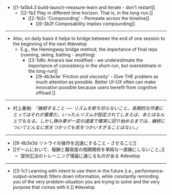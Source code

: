 - [[1-1a5b4.3 build-launch-measure-learn and iterate - don't restart]]
  - [[2-1b2 Play in different time horizon. That is, in the long-run.]]
    - [[2-1b2c 'Compounding' - Permeate across the timeline]]
      - [[6-3b2f Composability implies compounding]]
---
- Also, on daily basis it helps to bridge between the end of one session to the beginning of the next #develop
  - E.g., the Hemingway bridge method, the importance of final reps (running, skiing, batting - anything)
    - [[3-1d6c Amara’s law modified - we underestimate the importance of consistency in the short-run, but overestimate in the long-run]]
      - [[9-4b3e3e 'Friction and viscosity' - Give THE problem as much attention as possible. Better UI-UX often can make innovation possible because users benefit from cognitive offload.]]
---
- 村上春樹:
	*「継続すること ── リズムを断ち切らないこと。長期的な作業にとってはそれが重要だ。いったんリズムが設定されてしまえば、あとはなんとでもなる。しかし弾み車が一定の速度で確実に回り始めるまでは、継続についてどんなに気をつかっても気をつかいすぎることはない。」*
---
- [[9-4b3e3d リトライの操作を迅速にすること・させること]]
- [[ゲームにおいて、報酬と難易度の相関関係を単純な一直線にしないこと。]]
  - 室伏広治のトレーニング理論に通じるものがある #develop 
---
- [[3-1c1 Learning with intent to use them in the future (i.e., performance-output-oriented) filters down information, while constantly reminding you of the very problem-situation you are trying to solve and the very purpose that comes with it.]] #develop
